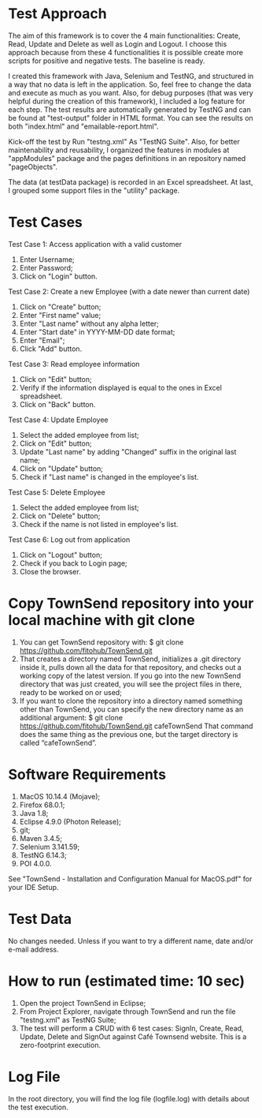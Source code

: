 # Test Approach
The aim of this framework is to cover the 4 main functionalities: Create, Read, Update and Delete as well as Login and Logout. I choose this approach because from these 4 functionalities it is possible create more scripts for positive and negative tests. The baseline is ready.

I created this framework with Java, Selenium and TestNG, and structured in a way that no data is left in the application. So, feel free to change the data and execute as much as you want. Also, for debug purposes (that was very helpful during the creation of this framework), I included a log feature for each step. The test results are automatically generated by TestNG and can be found at "test-output" folder in HTML format. You can see the results on both "index.html" and "emailable-report.html".

Kick-off the test by Run "testng.xml" As "TestNG Suite". Also, for better maintenability and reusability, I organized the features in modules at "appModules" package and the pages definitions in an repository named "pageObjects". 

The data (at testData package) is recorded in an Excel spreadsheet. At last, I grouped some support files in the "utility" package.

# Test Cases
Test Case 1: Access application with a valid customer
1. Enter Username;
2. Enter Password;
3. Click on "Login" button.

Test Case 2: Create a new Employee (with a date newer than current date)
1. Click on "Create" button;
2. Enter "First name" value;
3. Enter "Last name" without any alpha letter;
4. Enter "Start date" in YYYY-MM-DD date format;
5. Enter "Email";
6. Click "Add" button.

Test Case 3: Read employee information
1. Click on "Edit" button;
2. Verify if the information displayed is equal to the ones in Excel spreadsheet.
3. Click on "Back" button.

Test Case 4: Update Employee
1. Select the added employee from list;
2. Click on "Edit" button;
3. Update "Last name" by adding "Changed" suffix in the original last name;
4. Click on "Update" button;
5. Check if "Last name" is changed in the employee's list.
	
Test Case 5: Delete Employee
1. Select the added employee from list;
2. Click on "Delete" button;
3. Check if the name is not listed in employee's list.
	
Test Case 6: Log out from application
1. Click on "Logout" button;
2. Check if you back to Login page;
3. Close the browser.

# Copy TownSend repository into your local machine with git clone
1. You can get TownSend repository with: 
	$ git clone https://github.com/fitohub/TownSend.git
2. That creates a directory named TownSend, initializes a .git directory inside it, pulls down all the data for that repository, and checks out a working copy of the latest version. If you go into the new TownSend directory that was just created, you will see the project files in there, ready to be worked on or used;
3. If you want to clone the repository into a directory named something other than TownSend, you can specify the new directory name as an additional argument: 
	$ git clone https://github.com/fitohub/TownSend.git cafeTownSend
That command does the same thing as the previous one, but the target directory is called “cafeTownSend”.

# Software Requirements
1. MacOS 10.14.4 (Mojave);
2. Firefox 68.0.1; 
3. Java 1.8;
4. Eclipse 4.9.0 (Photon Release);
5. git;
6. Maven 3.4.5;
7. Selenium 3.141.59; 
8. TestNG 6.14.3;
9. POI 4.0.0.

See "TownSend - Installation  and Configuration Manual for MacOS.pdf" for your IDE Setup.

# Test Data
No changes needed. Unless if you want to try a different name, date and/or e-mail address. 

# How to run (estimated time: 10 sec)
1. Open the project TownSend in Eclipse;
2. From Project Explorer, navigate through TownSend and run the file "testng.xml" as TestNG Suite;
3. The test will perform a CRUD with 6 test cases: SignIn, Create, Read, Update, Delete and SignOut against Café Townsend website. This is a zero-footprint execution.

# Log File
In the root directory, you will find the log file (logfile.log) with details about the test execution.
